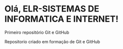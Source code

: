 # Olá, ELR-SISTEMAS DE INFORMATICA E INTERNET!
 
 Primeiro repositório Git e GitHub

 Repositorio criado em formação de Git e GitHub
